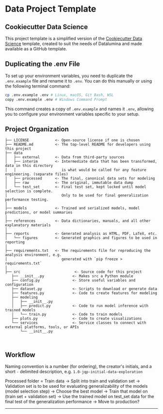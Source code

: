 # Data Project Template

## Cookiecutter Data Science
This project template is a simplified version of the [Cookiecutter Data Science](https://cookiecutter-data-science.drivendata.org) template, created to suit the needs of Datalumina and made available as a GitHub template.

## Duplicating the .env File
To set up your environment variables, you need to duplicate the `.env.example` file and rename it to `.env`. You can do this manually or using the following terminal command:

```bash
cp .env.example .env # Linux, macOS, Git Bash, WSL
copy .env.example .env # Windows Command Prompt
```

This command creates a copy of `.env.example` and names it `.env`, allowing you to configure your environment variables specific to your setup.

## Project Organization
```
├── LICENSE            <- Open-source license if one is chosen
├── README.md          <- The top-level README for developers using this project
├── data
│   ├── external       <- Data from third-party sources
│   ├── interim        <- Intermediate data that has been transformed, data in this directory
│   │                     is what would be called for any feature engineering. (separate files)
│   ├── processed      <- The final, canonical data sets for modeling
│   ├── raw            <- The original, immutable data dump
│   └── test_set       <- Final test set, kept locked until model selection is complete.
│                         Only to be used for final generalization performance testing.
│
├── models             <- Trained and serialized models, model predictions, or model summaries
│
├── references         <- Data dictionaries, manuals, and all other explanatory materials
│
├── reports            <- Generated analysis as HTML, PDF, LaTeX, etc.
│   └── figures        <- Generated graphics and figures to be used in reporting
│
├── requirements.txt   <- The requirements file for reproducing the analysis environment, e.g.
│                         generated with `pip freeze > requirements.txt`
│
├── src                         <- Source code for this project
   ├── __init__.py             <- Makes src a Python module
   ├── config.py               <- Store useful variables and configuration
   ├── dataset.py              <- Scripts to download or generate data
   ├── features.py             <- Code to create features for modeling
   ├── modeling                
   │   ├── __init__.py 
   │   ├── predict.py          <- Code to run model inference with trained models          
   │   └── train.py            <- Code to train models
   ├── plots.py                <- Code to create visualizations 
   └── services                <- Service classes to connect with external platforms, tools, or APIs
       └── __init__.py

                         
```
## Workflow

Naming convention is a number (for ordering), the creator's initials, and a short `-` delimited description, e.g. `1.0-jqp-initial-data-exploration`

Processed folder = Train data -> Split into train and validation set -> Validation set is to be used for evaluating generalizability of the models (model selection step) -> Choose the best model -> Train that model on (train set + validation set) -> Use the trained model on test_set data for the final test of the generalization performance -> Move to production?

--------
